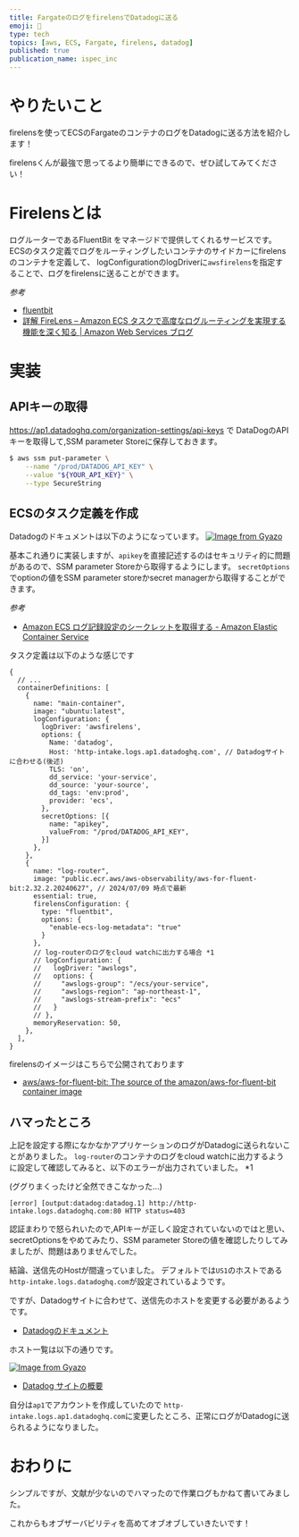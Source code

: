 ```yaml
---
title: FargateのログをfirelensでDatadogに送る
emoji: 🔎
type: tech
topics: [aws, ECS, Fargate, firelens, datadog]
published: true
publication_name: ispec_inc
---
```


# やりたいこと

firelensを使ってECSのFargateのコンテナのログをDatadogに送る方法を紹介します！

firelensくんが最強で思ってるより簡単にできるので、ぜひ試してみてください！

# Firelensとは

ログルーターであるFluentBit をマネージドで提供してくれるサービスです。
ECSのタスク定義でログをルーティングしたいコンテナのサイドカーにfirelensのコンテナを定義して、 logConfigurationのlogDriverに`awsfirelens`を指定することで、ログをfirelensに送ることができます。

*参考*
- [fluentbit](https://fluentbit.io/)
- [詳解 FireLens – Amazon ECS タスクで高度なログルーティングを実現する機能を深く知る | Amazon Web Services ブログ](https://aws.amazon.com/jp/blogs/news/under-the-hood-firelens-for-amazon-ecs-tasks/)



# 実装

## APIキーの取得

https://ap1.datadoghq.com/organization-settings/api-keys で DataDogのAPIキーを取得して,SSM parameter Storeに保存しておきます。

```bash
$ aws ssm put-parameter \
    --name "/prod/DATADOG_API_KEY" \
    --value "${YOUR_API_KEY}" \
    --type SecureString
```

## ECSのタスク定義を作成

Datadogのドキュメントは以下のようになっています。
[![Image from Gyazo](https://i.gyazo.com/86339d30adaf9495c227f3cf33052f02.png)](https://gyazo.com/86339d30adaf9495c227f3cf33052f02)

基本これ通りに実装しますが、`apikey`を直接記述するのはセキュリティ的に問題があるので、SSM parameter Storeから取得するようにします。
`secretOptions`でoptionの値をSSM parameter storeかsecret managerから取得することができます。

*参考*
- [Amazon ECS ログ記録設定のシークレットを取得する - Amazon Elastic Container Service](https://docs.aws.amazon.com/ja_jp/AmazonECS/latest/developerguide/secrets-logconfig.html)


タスク定義は以下のような感じです

```json5
{
  // ...
  containerDefinitions: [
    {
      name: "main-container",
      image: "ubuntu:latest",
      logConfiguration: {
        logDriver: 'awsfirelens',
        options: {
          Name: 'datadog',
          Host: 'http-intake.logs.ap1.datadoghq.com', // Datadogサイトに合わせる(後述)
          TLS: 'on',
          dd_service: 'your-service',
          dd_source: 'your-source',
          dd_tags: 'env:prod',
          provider: 'ecs',
        },
        secretOptions: [{
          name: "apikey",
          valueFrom: "/prod/DATADOG_API_KEY",
        }]
      },
    },
    {
      name: "log-router",
      image: "public.ecr.aws/aws-observability/aws-for-fluent-bit:2.32.2.20240627", // 2024/07/09 時点で最新
      essential: true,
      firelensConfiguration: {
        type: "fluentbit",
        options: {
          "enable-ecs-log-metadata": "true"
        }
      },
      // log-routerのログをcloud watchに出力する場合 *1
      // logConfiguration: {
      //   logDriver: "awslogs",
      //   options: {
      //     "awslogs-group": "/ecs/your-service",
      //     "awslogs-region": "ap-northeast-1",
      //     "awslogs-stream-prefix": "ecs"
      //   }
      // },
      memoryReservation: 50,
    },
  ],
}
```

firelensのイメージはこちらで公開されております
- [aws/aws-for-fluent-bit: The source of the amazon/aws-for-fluent-bit container image](https://github.com/aws/aws-for-fluent-bit)

## ハマったところ

上記を設定する際になかなかアプリケーションのログがDatadogに送られないことがありました。
`log-router`のコンテナのログをcloud watchに出力するように設定して確認してみると、以下のエラーが出力されていました。 *1

(ググりまくったけど全然できこなかった...)

```
[error] [output:datadog:datadog.1] http://http-intake.logs.datadoghq.com:80 HTTP status=403
```

認証まわりで怒られいたので,APIキーが正しく設定されていないのではと思い、secretOptionsをやめてみたり、SSM parameter Storeの値を確認したりしてみましたが、問題はありませんでした。

結論、送信先のHostが間違っていました。
デフォルトでは`US1`のホストである`http-intake.logs.datadoghq.com`が設定されているようです。

ですが、Datadogサイトに合わせて、送信先のホストを変更する必要があるようです。
- [Datadogのドキュメント](https://docs.datadoghq.com/ja/integrations/fluentbit/?site=ap1)

ホスト一覧は以下の通りです。

[![Image from Gyazo](https://i.gyazo.com/98d68825e882ecd20c248882691563e7.png)](https://gyazo.com/98d68825e882ecd20c248882691563e7)
- [Datadog サイトの概要](https://docs.datadoghq.com/ja/getting_started/site/#datadog-%E3%82%B5%E3%82%A4%E3%83%88%E3%81%AB%E3%82%A2%E3%82%AF%E3%82%BB%E3%82%B9%E3%81%99%E3%82%8B)

自分は`ap1`でアカウントを作成していたので `http-intake.logs.ap1.datadoghq.com`に変更したところ、正常にログがDatadogに送られるようになりました。


# おわりに

シンプルですが、文献が少ないのでハマったので作業ログもかねて書いてみました。

これからもオブザーバビリティを高めてオブオブしていきたいです！
